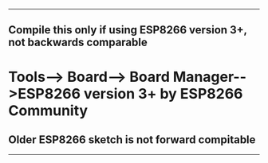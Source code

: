  ----------------------------
 
 ## Compile this only if using ESP8266 version 3+, not backwards comparable
 
 # Tools--> Board--> Board Manager-->ESP8266 version 3+ by ESP8266 Community
 
 ## Older ESP8266 sketch is not forward compitable
 
 --------------------------------
